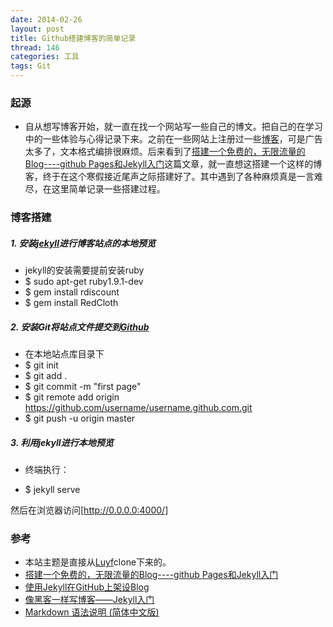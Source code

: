 ```yaml
---
date: 2014-02-26
layout: post
title: Github搭建博客的简单记录
thread: 146
categories: 工具
tags: Git
---
```


### 起源

  * 自从想写博客开始，就一直在找一个网站写一些自己的博文。把自己的在学习中的一些体验与心得记录下来。之前在一些网站上注册过一些[博客](http://blog.csdn.net/sdreamq)，可是广告太多了，文本格式编排很麻烦。后来看到了[搭建一个免费的，无限流量的Blog----github Pages和Jekyll入门](http://www.ruanyifeng.com/blog/2012/08/blogging_with_jekyll.html)这篇文章，就一直想这搭建一个这样的博客，终于在这个寒假接近尾声之际搭建好了。其中遇到了各种麻烦真是一言难尽，在这里简单记录一些搭建过程。

### 博客搭建

##### 1. 安装[jekyll](http://jekyllrb.com/)进行博客站点的本地预览
  * jekyll的安装需要提前安装ruby
  * $ sudo apt-get ruby1.9.1-dev
  *	$ gem install rdiscount
  *	$ gem install RedCloth

<!--more-->
##### 2. 安装Git将站点文件提交到[Github](http://github.com)
  * 在本地站点库目录下
  *	$ git init
  *	$ git add .
  *	$ git commit -m "first page"
  *	$ git remote add origin https://github.com/username/username.github.com.git
  * $ git push -u origin master

##### 3. 利用jekyll进行本地预览
  * 终端执行：

  * $ jekyll serve

  然后在浏览器访问[http://0.0.0.0:4000/]

### 参考
  * 本站主题是直接从[Luyf](https://github.com/december)clone下来的。
  * [搭建一个免费的，无限流量的Blog----github Pages和Jekyll入门](http://www.ruanyifeng.com/blog/2012/08/blogging_with_jekyll.html)
  * [使用Jekyll在GitHub上架设Blog](http://blog.it580.com/%E4%BD%BF%E7%94%A8jekyll%E5%9C%A8github%E4%B8%8A%E6%9E%B6%E8%AE%BEblog/)
  * [像黑客一样写博客——Jekyll入门](http://www.soimort.org/posts/101/)
  * [Markdown 语法说明 (简体中文版) ](http://wowubuntu.com/markdown/)
